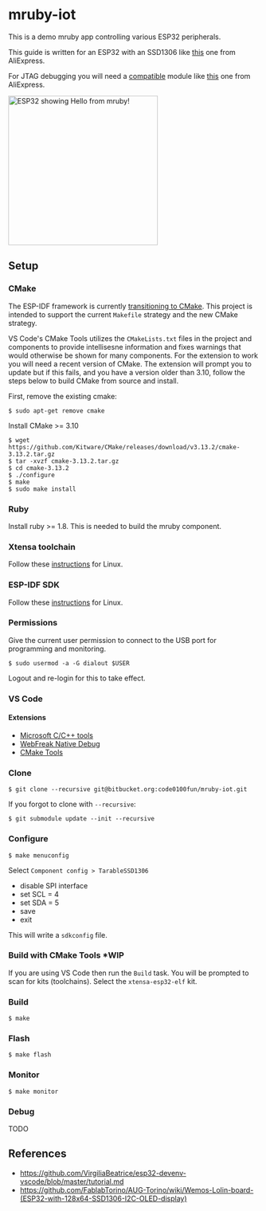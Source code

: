 # mruby-iot

This is a demo mruby app controlling various ESP32 peripherals.

This guide is written for an ESP32 with an SSD1306 like [this](https://www.aliexpress.com/item/Lolin-ESP32-OLED-wemos-for-Arduino-ESP32-OLED-WiFi-Modules-Bluetooth-Dual-ESP-32-ESP-32S/32807531243.html) one from AliExpress.

For JTAG debugging you will need a [compatible](https://docs.espressif.com/projects/esp-idf/en/latest/api-guides/jtag-debugging/#jtag-debugging-selecting-jtag-adapter) module like [this](https://www.aliexpress.com/item/FT2232HL-USB-to-UART-Module-Dual-Channel-USB-to-FIFO-SPI-I2C-JTAG-RS232-Module-CJMCU/32956642461.html) one from AliExpress.

<img src="https://drive.google.com/uc?export=view&id=1hvMVpaldjDWjNcAwAdCkK6U8Ot58q2zY" width="300" title="ESP32 showing Hello from mruby!" />

## Setup

### CMake

The ESP-IDF framework is currently [transitioning to CMake](https://docs.espressif.com/projects/esp-idf/en/latest/get-started-cmake/). This project is intended to support the current `Makefile` strategy and the new CMake strategy.

VS Code's CMake Tools utilizes the `CMakeLists.txt` files in the project and components to provide intellisesne information and fixes warnings that would otherwise be shown for many components. For the extension to work you will need a recent version of CMake. The extension will prompt you to update but if this fails, and you have a version older than 3.10, follow the steps below to build CMake from source and install.

First, remove the existing cmake:
```
$ sudo apt-get remove cmake
```

Install CMake >= 3.10

```
$ wget https://github.com/Kitware/CMake/releases/download/v3.13.2/cmake-3.13.2.tar.gz
$ tar -xvzf cmake-3.13.2.tar.gz
$ cd cmake-3.13.2
$ ./configure
$ make
$ sudo make install
```

### Ruby

Install ruby >= 1.8. This is needed to build the mruby component.

### Xtensa toolchain

Follow these [instructions](https://docs.espressif.com/projects/esp-idf/en/latest/get-started/linux-setup.html) for Linux.

### ESP-IDF SDK

Follow these [instructions](https://docs.espressif.com/projects/esp-idf/en/latest/get-started/index.html#get-esp-idf) for Linux.

### Permissions
Give the current user permission to connect to the USB port for programming and monitoring.
```
$ sudo usermod -a -G dialout $USER
```
Logout and re-login for this to take effect.

### VS Code

#### Extensions

* [Microsoft C/C++ tools](https://marketplace.visualstudio.com/items?itemName=ms-vscode.cpptools)
* [WebFreak Native Debug](https://marketplace.visualstudio.com/items?itemName=webfreak.debug)
* [CMake Tools](https://marketplace.visualstudio.com/items?itemName=vector-of-bool.cmake-tools)

### Clone

```
$ git clone --recursive git@bitbucket.org:code0100fun/mruby-iot.git
```

If you forgot to clone with `--recursive`:

```
$ git submodule update --init --recursive
```

### Configure

```
$ make menuconfig
```

Select `Component config > TarableSSD1306`
* disable SPI interface
* set SCL = 4
* set SDA = 5
* save
* exit

This will write a `sdkconfig` file.

### Build with CMake Tools ***WIP**

If you are using VS Code then run the `Build` task. You will be prompted to scan for kits (toolchains). Select the `xtensa-esp32-elf` kit.

### Build

```
$ make
```

### Flash

```
$ make flash
```

### Monitor

```
$ make monitor
```

### Debug

TODO

## References

* https://github.com/VirgiliaBeatrice/esp32-devenv-vscode/blob/master/tutorial.md
* https://github.com/FablabTorino/AUG-Torino/wiki/Wemos-Lolin-board-(ESP32-with-128x64-SSD1306-I2C-OLED-display)
